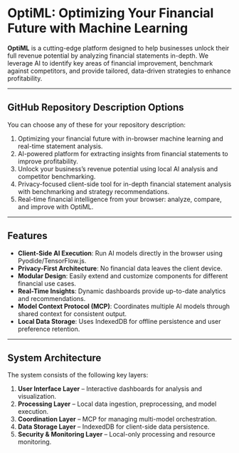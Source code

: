 # OptiML: Optimizing Your Financial Future with Machine Learning

**OptiML** is a cutting-edge platform designed to help businesses unlock their full revenue potential by analyzing financial statements in-depth. We leverage AI to identify key areas of financial improvement, benchmark against competitors, and provide tailored, data-driven strategies to enhance profitability.

---

## GitHub Repository Description Options

You can choose any of these for your repository description:

1. Optimizing your financial future with in-browser machine learning and real-time statement analysis.  
2. AI-powered platform for extracting insights from financial statements to improve profitability.  
3. Unlock your business’s revenue potential using local AI analysis and competitor benchmarking.  
4. Privacy-focused client-side tool for in-depth financial statement analysis with benchmarking and strategy recommendations.  
5. Real-time financial intelligence from your browser: analyze, compare, and improve with OptiML.  

---

## Features

- **Client-Side AI Execution**: Run AI models directly in the browser using Pyodide/TensorFlow.js.
- **Privacy-First Architecture**: No financial data leaves the client device.
- **Modular Design**: Easily extend and customize components for different financial use cases.
- **Real-Time Insights**: Dynamic dashboards provide up-to-date analytics and recommendations.
- **Model Context Protocol (MCP)**: Coordinates multiple AI models through shared context for consistent output.
- **Local Data Storage**: Uses IndexedDB for offline persistence and user preference retention.

---

## System Architecture

The system consists of the following key layers:

1. **User Interface Layer** – Interactive dashboards for analysis and visualization.
2. **Processing Layer** – Local data ingestion, preprocessing, and model execution.
3. **Coordination Layer** – MCP for managing multi-model orchestration.
4. **Data Storage Layer** – IndexedDB for client-side data persistence.
5. **Security & Monitoring Layer** – Local-only processing and resource monitoring.



